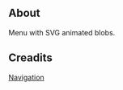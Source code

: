 ## About

Menu with SVG animated blobs.

## Creadits

[Navigation](https://codepen.io/v_Bauer/pen/WNroMOq)
